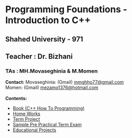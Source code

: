 # Programming Foundations - Introduction to C++
## Shahed University - 971
## Teacher : Dr. Bizhani
### TAs : MH.Movaseghinia & M.Momen
**Contact:** 
Movaseghinia:
    (Gmail) mmghho77@gmail.com
<br />
Momen:
    (Gmail) mezamo1376@hotmail.com
<br />
<br />
**Contents:**
* [Book (C++ How To Programming)](https://github.com/MMovasaghi/Introduction-to-cpp/tree/master/Book#programming-foundations---introduction-to-c)
* [Home Works](https://github.com/MMovasaghi/Introduction-to-cpp/tree/master/HomeWorks#home-works)
* [Term Project](https://github.com/MMovasaghi/Introduction-to-cpp/blob/master/HomeWorks/TermProject/TermProject.pdf)
* [Sample Pre Practical Term Exam](https://github.com/MMovasaghi/Introduction-to-cpp/blob/master/Pre-PracTermExam)
* [Educational Projects](https://github.com/MMovasaghi/Introduction-to-cpp/tree/master/Projects#projects)
